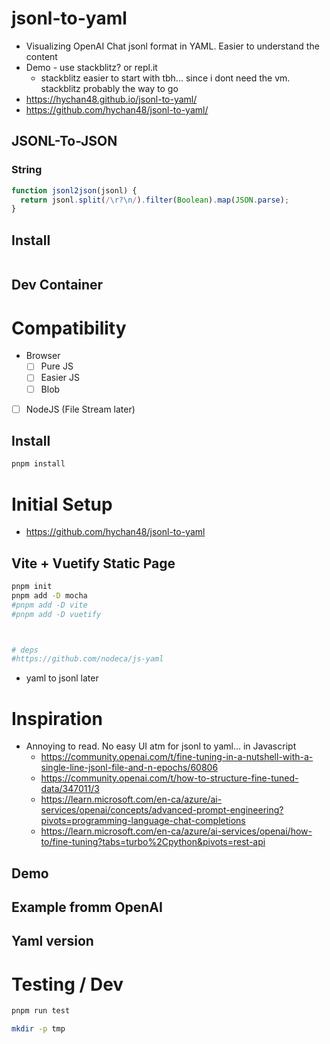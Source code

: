 # jsonl-to-yaml
* Visualizing OpenAI Chat jsonl format in YAML. Easier to understand the content
* Demo - use stackblitz? or repl.it
  * stackblitz easier to start with tbh... since i dont need the vm. stackblitz probably the way to go
* https://hychan48.github.io/jsonl-to-yaml/
* https://github.com/hychan48/jsonl-to-yaml/
## JSONL-To-JSON
### String
```js
function jsonl2json(jsonl) {
  return jsonl.split(/\r?\n/).filter(Boolean).map(JSON.parse);
}
```

## Install

```bash

```

## Dev Container

# Compatibility
* Browser
  * [ ] Pure JS
  * [ ] Easier JS
  * [ ] Blob
* [ ] NodeJS (File Stream later)

## Install
```bash
pnpm install

```


# Initial Setup
* https://github.com/hychan48/jsonl-to-yaml
## Vite + Vuetify Static Page
```bash
pnpm init
pnpm add -D mocha
#pnpm add -D vite
#pnpm add -D vuetify



# deps
#https://github.com/nodeca/js-yaml
```
* yaml to jsonl later

# Inspiration
* Annoying to read. No easy UI atm for jsonl to yaml... in Javascript
  * https://community.openai.com/t/fine-tuning-in-a-nutshell-with-a-single-line-jsonl-file-and-n-epochs/60806
  * https://community.openai.com/t/how-to-structure-fine-tuned-data/347011/3
  * https://learn.microsoft.com/en-ca/azure/ai-services/openai/concepts/advanced-prompt-engineering?pivots=programming-language-chat-completions
  * https://learn.microsoft.com/en-ca/azure/ai-services/openai/how-to/fine-tuning?tabs=turbo%2Cpython&pivots=rest-api

## Demo


## Example fromm OpenAI


## Yaml version


# Testing / Dev
```bash
pnpm run test

mkdir -p tmp

```

```